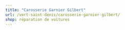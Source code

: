```yaml
---
title: "Carosserie Garnier Gilbert"
url: /vert-saint-denis/carosserie-garnier-gilbert/
shop: réparation de voitures
---
```

